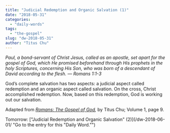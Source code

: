 ```yaml
---
title: "Judicial Redemption and Organic Salvation (1)"
date: "2018-05-31"
categories: 
  - "daily-words"
tags: 
  - "the-gospel"
slug: "dw-2018-05-31"
author: "Titus Chu"
---
```


_Paul, a bond-servant of Christ Jesus, called as an apostle, set apart for the gospel of God, which He promised beforehand through His prophets in the holy Scriptures, concerning His Son, who was born of a descendant of David according to the flesh._ _— Romans 1:1-3_

God’s complete salvation has two aspects: a judicial aspect called redemption and an organic aspect called salvation. On the cross, Christ accomplished redemption. Now, based on this redemption, God is working out our salvation.

Adapted from _[Romans: The Gospel of God](/book-romans/ "Go to the listing for this book."),_ by Titus Chu; Volume 1, page 9.

Tomorrow: ["Judicial Redemption and Organic Salvation" (2)](/dw-2018-06-01/ "Go to the entry for this "Daily Word."")
